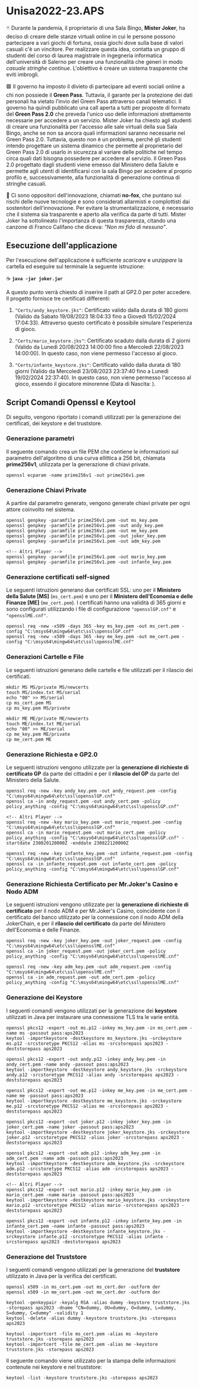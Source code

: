 # Unisa2022-23.APS

🃏 Durante la pandemia, il proprietario di una Sala Bingo, **Mister Joker**, 
ha deciso  di creare delle stanze virtuali online in cui le persone possono partecipare a 
vari giochi di fortuna, ossia giochi dove sulla base di valori casuali c'è un 
vincitore. Per realizzare questa idea, contatta un gruppo di studenti del corso 
di laurea magistrale in ingegneria informatica dell'università di Salerno per 
creare una funzionalità che generi in modo *casuale stringhe continue*. 
L'obiettivo è creare un sistema trasparente che eviti imbrogli. 

🟩 Il governo ha imposto il divieto di partecipare ad eventi sociali online a chi non 
possiede il **Green Pass**. Tuttavia, il garante per la protezione dei dati personali 
ha vietato l’invio del Green Pass attraverso canali telematici. Il governo ha 
quindi pubblicato una call aperta a tutti per proposte di formato del **Green 
Pass 2.0** che preveda l'unico uso delle informazioni strettamente necessarie 
per accedere a un servizio. Mister Joker ha chiesto agli studenti di creare una 
funzionalità per l'accesso alle sale virtuali della sua Sala Bingo, anche se non 
sa ancora quali informazioni saranno necessarie nel Green Pass 2.0. Tuttavia, 
questo non è un problema, perché gli studenti intendo progettare un sistema 
dinamico che permette al proprietario del Green Pass 2.0 di usarlo in sicurezza 
al variare delle politiche nel tempo circa quali dati bisogna possedere per 
accedere al servizio. Il Green Pass 2.0 progettato dagli studenti viene emesso 
dal Ministero della Salute e permette agli utenti di identificarsi con la sala 
Bingo per accedere al proprio profilo e, successivamente, alla funzionalità di 
generazione continua di stringhe casuali.

🦊 Ci sono oppositori dell'innovazione, chiamati **no-fox**, che puntano sui rischi 
delle nuove tecnologie e sono considerati allarmisti e complottisti dai 
sostenitori dell'innovazione. Per evitare la strumentalizzazione, è necessario 
che il sistema sia trasparente e aperto alla verifica da parte di tutti. Mister 
Joker ha sottolineato l'importanza di questa trasparenza, citando una canzone 
di Franco Califano che diceva: *"Non mi fido di nessuno"*.

## Esecuzione dell'applicazione
Per l'esecuzione dell'applicazione è sufficiente *scaricare* e *unzippare* la cartella ed eseguire sul terminale la seguente istruzione:

☕ **`java -jar joker.jar`**

A questo punto verrà chiesto di inserire il path al GP2.0 per poter accedere. Il progetto fornisce tre certificati differenti:

1. `"Certs/andy_keystore.jks"`: Certificato valido dalla durata di 180 giorni (Valido da Sabato 19/08/2023 18:04:33 fino a Giovedì 15/02/2024 17:04:33). Attraverso questo certificato è possibile simulare l'esperienza di gioco.

1. `"Certs/mario_keystore.jks"`: Certificato scaduto dalla durata di 2 giorni (Valido da Lunedì 20/08/2023 14:00:00 fino a Mercoledì 22/08/2023 14:00:00). In questo caso, non viene permesso l'accesso al gioco.

1. `"Certs/infante_keystore.jks"`: Certificato valido dalla durata di 180 giorni  (Valido da Mercoledi 23/08/2023 23:37:40 fino a Lunedì 19/02/2024 22:37:40). In questo caso, non viene permesso l'accesso al gioco, essendo il giocatore minorenne (Data di Nascita: ).

## Script Comandi Openssl e Keytool
Di seguito, vengono riportato i comandi utilizzati per la generazione dei certificati, dei keystore e del truststore. 

### Generazione parametri
Il seguente comando crea un file PEM che contiene le informazioni sul parametro dell'algoritmo di una curva ellittica a 256 bit, chiamata **prime256v1**, utilizzata per la generazione di chiavi private.

```openssl ecparam -name prime256v1 -out prime256v1.pem```

### Generazione Chiavi Private
A partire dal parametro generato, vengono generate chiavi private per ogni attore coinvolto nel sistema.
```
openssl genpkey -paramfile prime256v1.pem -out ms_key.pem
openssl genpkey -paramfile prime256v1.pem -out andy_key.pem
openssl genpkey -paramfile prime256v1.pem -out me_key.pem
openssl genpkey -paramfile prime256v1.pem -out joker_key.pem
openssl genpkey -paramfile prime256v1.pem -out adm_key.pem

<!-- Altri Player -->
openssl genpkey -paramfile prime256v1.pem -out mario_key.pem
openssl genpkey -paramfile prime256v1.pem -out infante_key.pem
```
### Generazione certificati self-signed
Le seguenti istruzioni generano due certificati SSL: uno per il **Ministero della Salute [MS]** (`ms_cert.pem`) e uno per il **Ministero dell'Economia e delle Finanze [ME]** (`me_cert.pem`). I certificati hanno una validità di 365 giorni e sono configurati utilizzando i file di configurazione `"opensslGP.cnf"` e `"opensslME.cnf"`.
```
openssl req -new -x509 -days 365 -key ms_key.pem -out ms_cert.pem -config "C:\msys64\mingw64\etc\ssl\opensslGP.cnf"
openssl req -new -x509 -days 365 -key me_key.pem -out me_cert.pem -config "C:\msys64\mingw64\etc\ssl\opensslME.cnf"
```
### Generazioni Cartelle e File
Le seguenti istruzioni generano delle cartelle e file utilizzati per il rilascio dei certificati.
```
mkdir MS MS/private MS/newcerts
touch MS/index.txt MS/serial
echo "00" >> MS/serial
cp ms_cert.pem MS
cp ms_key.pem MS/private

mkdir ME ME/private ME/newcerts
touch ME/index.txt ME/serial
echo "00" >> ME/serial
cp me_key.pem ME/private
cp me_cert.pem ME
```
### Generazione Richiesta e GP2.0
Le seguenti istruzioni vengono utilizzate per la **generazione di richieste di certificato GP** da parte dei cittadini e per il **rilascio del GP** da parte del Ministero della Salute.
```
openssl req -new -key andy_key.pem -out andy_request.pem -config "C:\msys64\mingw64\etc\ssl\opensslGP.cnf"
openssl ca -in andy_request.pem -out andy_cert.pem -policy policy_anything -config "C:\msys64\mingw64\etc\ssl\opensslGP.cnf"

<!-- Altri Player -->
openssl req -new -key mario_key.pem -out mario_request.pem -config "C:\msys64\mingw64\etc\ssl\opensslGP.cnf"
openssl ca -in mario_request.pem -out mario_cert.pem -policy policy_anything -config "C:\msys64\mingw64\etc\ssl\opensslGP.cnf" -startdate 230820120000Z -enddate 230822120000Z

openssl req -new -key infante_key.pem -out infante_request.pem -config "C:\msys64\mingw64\etc\ssl\opensslGP.cnf"
openssl ca -in infante_request.pem -out infante_cert.pem -policy policy_anything -config "C:\msys64\mingw64\etc\ssl\opensslGP.cnf"
```
### Generazione Richiesta Certificato per Mr.Joker's Casino e Nodo ADM
Le seguenti istruzioni vengono utilizzate per la **generazione di richieste di certificato** per il nodo ADM e per Mr.Joker's Casino, coincidente con il certificato del banco utilizzato per la connessione con il nodo ADM della JokerChain, e per il **rilascio del certificato** da parte del Ministero dell'Economia e delle Finanze.
```
openssl req -new -key joker_key.pem -out joker_request.pem -config "C:\msys64\mingw64\etc\ssl\opensslME.cnf"
openssl ca -in joker_request.pem -out joker_cert.pem -policy policy_anything -config "C:\msys64\mingw64\etc\ssl\opensslME.cnf"

openssl req -new -key adm_key.pem -out adm_request.pem -config "C:\msys64\mingw64\etc\ssl\opensslME.cnf"
openssl ca -in adm_request.pem -out adm_cert.pem -policy policy_anything -config "C:\msys64\mingw64\etc\ssl\opensslME.cnf"
```
### Generazione dei Keystore
I seguenti comandi vengono utilizzati per la generazione dei **keystore** utilizzati in Java per instaurare una connessione TLS tra le varie entità.
```
openssl pkcs12 -export -out ms.p12 -inkey ms_key.pem -in ms_cert.pem -name ms -passout pass:aps2023
keytool -importkeystore -destkeystore ms_keystore.jks -srckeystore ms.p12 -srcstoretype PKCS12 -alias ms -srcstorepass aps2023 -deststorepass aps2023

openssl pkcs12 -export -out andy.p12 -inkey andy_key.pem -in andy_cert.pem -name andy -passout pass:aps2023
keytool -importkeystore -destkeystore andy_keystore.jks -srckeystore andy.p12 -srcstoretype PKCS12 -alias andy -srcstorepass aps2023 -deststorepass aps2023

openssl pkcs12 -export -out me.p12 -inkey me_key.pem -in me_cert.pem -name me -passout pass:aps2023
keytool -importkeystore -destkeystore me_keystore.jks -srckeystore me.p12 -srcstoretype PKCS12 -alias me -srcstorepass aps2023 -deststorepass aps2023

openssl pkcs12 -export -out joker.p12 -inkey joker_key.pem -in joker_cert.pem -name joker -passout pass:aps2023
keytool -importkeystore -destkeystore joker_keystore.jks -srckeystore joker.p12 -srcstoretype PKCS12 -alias joker -srcstorepass aps2023 -deststorepass aps2023

openssl pkcs12 -export -out adm.p12 -inkey adm_key.pem -in adm_cert.pem -name adm -passout pass:aps2023
keytool -importkeystore -destkeystore adm_keystore.jks -srckeystore adm.p12 -srcstoretype PKCS12 -alias adm -srcstorepass aps2023 -deststorepass aps2023

<!-- Altri Player -->
openssl pkcs12 -export -out mario.p12 -inkey mario_key.pem -in mario_cert.pem -name mario -passout pass:aps2023
keytool -importkeystore -destkeystore mario_keystore.jks -srckeystore mario.p12 -srcstoretype PKCS12 -alias mario -srcstorepass aps2023 -deststorepass aps2023

openssl pkcs12 -export -out infante.p12 -inkey infante_key.pem -in infante_cert.pem -name infante -passout pass:aps2023
keytool -importkeystore -destkeystore infante_keystore.jks -srckeystore infante.p12 -srcstoretype PKCS12 -alias infante -srcstorepass aps2023 -deststorepass aps2023
```
### Generazione del Truststore
I seguenti comandi vengono utilizzati per la generazione del **truststore** utilizzato in Java per la verifica dei certificati.
```
openssl x509 -in ms_cert.pem -out ms_cert.der -outform der
openssl x509 -in me_cert.pem -out me_cert.der -outform der

keytool -genkeypair -keyalg RSA -alias dummy -keystore truststore.jks -storepass aps2023 -dname "CN=dummy, OU=dummy, O=dummy, L=dummy, S=dummy, C=dummy" -validity 1
keytool -delete -alias dummy -keystore truststore.jks -storepass aps2023

keytool -importcert -file ms_cert.pem -alias ms -keystore truststore.jks -storepass aps2023
keytool -importcert -file me_cert.pem -alias me -keystore truststore.jks -storepass aps2023
```
Il seguente comando viene utilizzato per la stampa delle informazioni contenute nei keystore e nel truststore:
```
keytool -list -keystore truststore.jks -storepass aps2023
```
